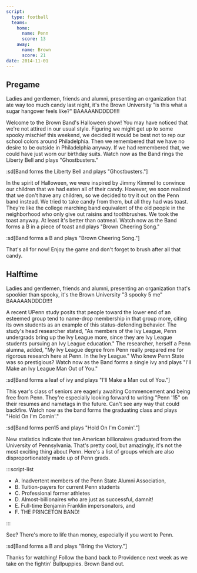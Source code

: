 ```yaml
---
script:
  type: football
  teams:
    home:
      name: Penn
      score: 13
    away:
      name: Brown
      score: 21
date: 2014-11-01
---
```


## Pregame

Ladies and gentlemen, friends and alumni, presenting an organization that ate way too much candy last night, it's the Brown University "is this what a sugar hangover feels like?" BAAAAANDDDD!!!!

Welcome to the Brown Band's Halloween show! You may have noticed that we're not attired in our usual style. Figuring we might get up to some spooky mischief this weekend, we decided it would be best not to rep our school colors around Philadelphia. Then we remembered that we have no desire to be outside in Philadelphia anyway. If we had remembered that, we could have just worn our birthday suits. Watch now as the Band rings the Liberty Bell and plays "Ghostbusters."

:sd[Band forms the Liberty Bell and plays "Ghostbusters."]

In the spirit of Halloween, we were inspired by Jimmy Kimmel to convince our children that we had eaten all of their candy. However, we soon realized that we don't have any children, so we decided to try it out on the Penn band instead. We tried to take candy from them, but all they had was toast. They're like the college marching band equivalent of the old people in the neighborhood who only give out raisins and toothbrushes. We took the toast anyway. At least it's better than oatmeal. Watch now as the Band forms a B in a piece of toast and plays "Brown Cheering Song."

:sd[Band forms a B and plays "Brown Cheering Song."]

That's all for now! Enjoy the game and don't forget to brush after all that candy.

## Halftime

Ladies and gentlemen, friends and alumni, presenting an organization that's spookier than spooky, it's the Brown University "3 spooky 5 me" BAAAAANDDDD!!!!

A recent UPenn study posits that people toward the lower end of an esteemed group tend to name-drop membership in that group more, citing its own students as an example of this status-defending behavior. The study's head researcher stated, "As members of the Ivy League, Penn undergrads bring up the Ivy League more, since they are Ivy League students pursuing an Ivy League education." The researcher, herself a Penn alumna, added, "My Ivy League degree from Penn really prepared me for rigorous research here at Penn. In the Ivy League." Who knew Penn State was so prestigious? Watch now as the Band forms a single ivy and plays "I'll Make an Ivy League Man Out of You."

:sd[Band forms a leaf of ivy and plays "I'll Make a Man out of You."]

This year's class of seniors are eagerly awaiting Commencement and being free from Penn. They're especially looking forward to writing "Penn '15" on their resumes and nametags in the future. Can't see any way that could backfire. Watch now as the band forms the graduating class and plays "Hold On I'm Comin'."

:sd[Band forms pen15 and plays "Hold On I'm Comin'."]

New statistics indicate that ten American billionaires graduated from the University of Pennsylvania. That's pretty cool, but amazingly, it's not the most exciting thing about Penn. Here's a list of groups which are also disproportionately made up of Penn grads.

:::script-list

- A. Inadvertent members of the Penn State Alumni Association,
- B. Tuition-payers for current Penn students
- C. Professional former athletes
- D. Almost-billionaires who are just as successful, damnit!
- E. Full-time Benjamin Franklin impersonators, and
- F. THE PRINCETON BAND!

:::

See? There's more to life than money, especially if you went to Penn.

:sd[Band forms a B and plays "Bring the Victory."]

Thanks for watching! Follow the band back to Providence next week as we take on the fightin' Bullpuppies. Brown Band out.
